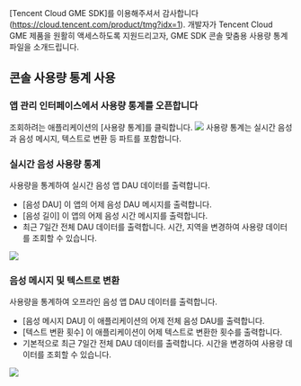 [Tencent Cloud GME SDK]를 이용해주셔서 감사합니다(https://cloud.tencent.com/product/tmg?idx=1). 개발자가 Tencent Cloud GME 제품을 원활히 액세스하도록 지원드리고자, GME SDK 콘솔 맞춤용 사용량 통계 파일을 소개드립니다.

## 콘솔 사용량 통계 사용
### 앱 관리 인터페이스에서 사용량 통계를 오픈합니다
조회하려는 애플리케이션의 [사용량 통계]를 클릭합니다.
![](https://main.qcloudimg.com/raw/efbdf4105eb37cfa40e96223e2b7a840.png)
사용량 통계는 실시간 음성과 음성 메시지, 텍스트로 변환 등 파트를 포함합니다.

### 실시간 음성 사용량 통계
사용량을 통계하여 실시간 음성 앱 DAU 데이터를 출력합니다.
- [음성 DAU] 이 앱의 어제 음성 DAU 메시지를 출력합니다.
- [음성 길이] 이 앱의 어제 음성 시간 메시지를 출력합니다.
- 최근 7일간 전체 DAU 데이터를 출력합니다. 시간, 지역을 변경하여 사용량 데이터를 조회할 수 있습니다.

![](https://main.qcloudimg.com/raw/2b06cde645693dfc4c6e7d919b672a9a.png)

### 음성 메시지 및 텍스트로 변환
사용량을 통계하여 오프라인 음성 앱 DAU 데이터를 출력합니다.
- [음성 메시지 DAU] 이 애플리케이션의 어제 전체 음성 DAU를 출력합니다.
- [텍스트 변환 횟수] 이 애플리케이션이 어제 텍스트로 변환한 횟수를 출력합니다.
- 기본적으로 최근 7일간 전체 DAU 데이터를 출력합니다. 시간을 변경하여 사용량 데이터를 조회할 수 있습니다.

![](https://main.qcloudimg.com/raw/dd96b485fbd00694ed8cc5f04d0057e9.png)
